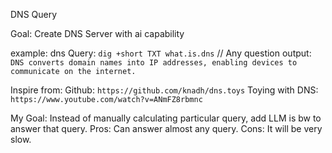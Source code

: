 DNS Query

Goal: Create DNS Server with ai capability

example: 
dns Query: `dig +short TXT what.is.dns` // Any question
output: `DNS converts domain names into IP addresses, enabling devices to communicate on the internet.`

Inspire from:
Github: `https://github.com/knadh/dns.toys`
Toying with DNS: `https://www.youtube.com/watch?v=ANmFZ8rbmnc`

My Goal: Instead of manually calculating particular query, add LLM is bw to answer that query.
Pros: Can answer almost any query.
Cons: It will be very slow.